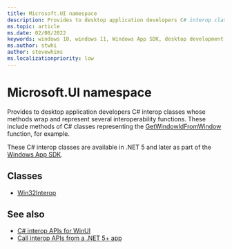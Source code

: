 ```yaml
---
title: Microsoft.UI namespace
description: Provides to desktop application developers C# interop classes whose methods wrap and represent several interoperability functions.
ms.topic: article
ms.date: 02/08/2022
keywords: windows 10, windows 11, Windows App SDK, desktop development, winui, Windows UI Library, app sdk, C#, interop, Microsoft.UI namespace
ms.author: stwhi
author: stevewhims
ms.localizationpriority: low
---
```


# Microsoft.UI namespace

Provides to desktop application developers C# interop classes whose methods wrap and represent several interoperability functions. These include methods of C# classes representing the [GetWindowIdFromWindow](/windows/windows-app-sdk/api/win32/microsoft.ui.interop/nf-microsoft-ui-interop-getwindowidfromwindow) function, for example.

These C# interop classes are available in .NET 5 and later as part of the [Windows App SDK](/windows/apps/windows-app-sdk/).

## Classes

* [Win32Interop](microsoft.ui.win32interop.md)

## See also

* [C# interop APIs for WinUI](../index.md)
* [Call interop APIs from a .NET 5+ app](/windows/apps/desktop/modernize/winrt-com-interop-csharp)
